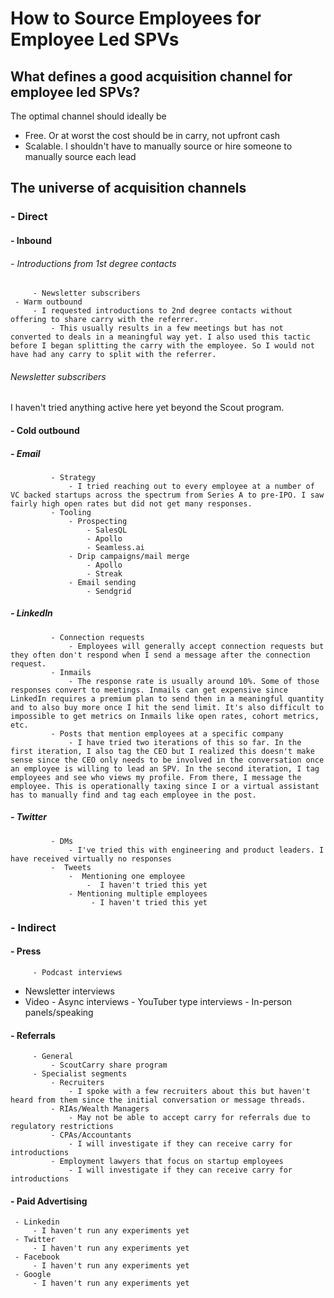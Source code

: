 # How to Source Employees for Employee Led SPVs

## What defines a good acquisition channel for employee led SPVs?

The optimal channel should ideally be

 -  Free. Or at worst the cost should be in carry, not upfront cash
 - Scalable. I shouldn't have to manually source or hire someone to manually source each lead
 
## The universe of acquisition channels
### - Direct
####	 - Inbound
######		 - Introductions from 1st degree contacts
		 - Newsletter subscribers
	 - Warm outbound
		 - I requested introductions to 2nd degree contacts without offering to share carry with the referrer.
			 - This usually results in a few meetings but has not converted to deals in a meaningful way yet. I also used this tactic before I began splitting the carry with the employee. So I would not have had any carry to split with the referrer.
###### Newsletter subscribers
I haven't tried anything active here yet beyond the Scout program.
####	 - Cold outbound
#####		 - Email
			 - Strategy
				 - I tried reaching out to every employee at a number of VC backed startups across the spectrum from Series A to pre-IPO. I saw fairly high open rates but did not get many responses. 
			 - Tooling
				 - Prospecting
					 - SalesQL
					 - Apollo
					 - Seamless.ai
				 - Drip campaigns/mail merge
					 - Apollo
					 - Streak
				 - Email sending
					 - Sendgrid
#####		 - LinkedIn
			 - Connection requests
				 - Employees will generally accept connection requests but they often don't respond when I send a message after the connection request.
			 - Inmails
				 - The response rate is usually around 10%. Some of those responses convert to meetings. Inmails can get expensive since LinkedIn requires a premium plan to send then in a meaningful quantity and to also buy more once I hit the send limit. It's also difficult to impossible to get metrics on Inmails like open rates, cohort metrics, etc.
			 - Posts that mention employees at a specific company
				 - I have tried two iterations of this so far. In the first iteration, I also tag the CEO but I realized this doesn't make sense since the CEO only needs to be involved in the conversation once an employee is willing to lead an SPV. In the second iteration, I tag employees and see who views my profile. From there, I message the employee. This is operationally taxing since I or a virtual assistant has to manually find and tag each employee in the post.

#####		 - Twitter
			 - DMs
				 - I've tried this with engineering and product leaders. I have received virtually no responses
			 -  Tweets
				 -  Mentioning one employee
					 -  I haven't tried this yet
				 - Mentioning multiple employees
					  - I haven't tried this yet

### - Indirect
####	 - Press
		 - Podcast interviews
- Newsletter interviews
- Video 		 - Async interviews
		 - YouTuber type interviews
		 - In-person panels/speaking
####	 - Referrals
		 - General
			 - ScoutCarry share program
		 - Specialist segments
			 - Recruiters
				 - I spoke with a few recruiters about this but haven't heard from them since the initial conversation or message threads.
			 - RIAs/Wealth Managers
				 - May not be able to accept carry for referrals due to regulatory restrictions
			 - CPAs/Accountants
				 - I will investigate if they can receive carry for introductions
			 - Employment lawyers that focus on startup employees
				 - I will investigate if they can receive carry for introductions
#### - Paid Advertising
	 - Linkedin
		 - I haven't run any experiments yet
	 - Twitter
		 - I haven't run any experiments yet 
	 - Facebook
		 - I haven't run any experiments yet
	 - Google
		 - I haven't run any experiments yet
<!--stackedit_data:
eyJoaXN0b3J5IjpbLTE2ODA5Mjc2MjIsMTE4NDU5NDY3LDgyMT
Y2MDI1MywxODI3ODQ4MjUyLDE4MDQwNDM5NDAsLTQ0OTM3NDIs
LTE3NjA3Njc0NSwtNjQ5NjQ4NTIyLDcwMDMxNjcwNV19
-->